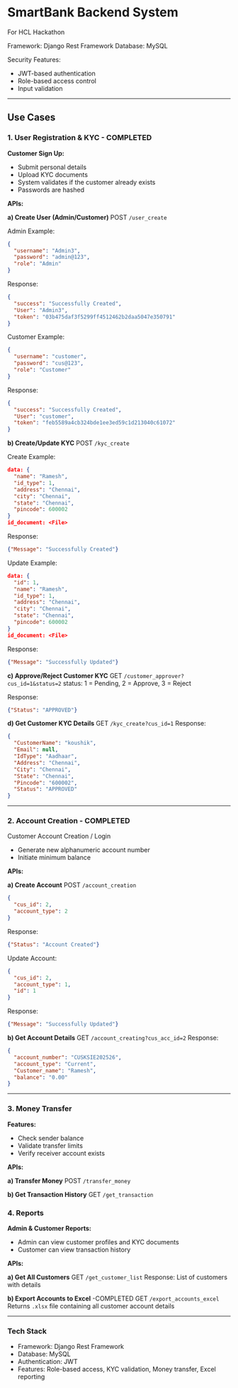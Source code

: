 # SmartBank Backend System

For HCL Hackathon

Framework: Django Rest Framework
Database: MySQL

Security Features:

* JWT-based authentication
* Role-based access control
* Input validation

---

## Use Cases

### 1. User Registration & KYC - COMPLETED

**Customer Sign Up:**

* Submit personal details
* Upload KYC documents
* System validates if the customer already exists
* Passwords are hashed

**APIs:**

**a) Create User (Admin/Customer)**
POST `/user_create`

Admin Example:

```json
{
  "username": "Admin3",
  "password": "admin@123",
  "role": "Admin"
}
```

Response:

```json
{
  "success": "Successfully Created",
  "User": "Admin3",
  "token": "03b475daf3f5299ff4512462b2daa5047e350791"
}
```

Customer Example:

```json
{
  "username": "customer",
  "password": "cus@123",
  "role": "Customer"
}
```

Response:

```json
{
  "success": "Successfully Created",
  "User": "customer",
  "token": "feb5589a4cb324bde1ee3ed59c1d213040c61072"
}
```

**b) Create/Update KYC**
POST `/kyc_create`

Create Example:

```json
data: {
  "name": "Ramesh",
  "id_type": 1,
  "address": "Chennai",
  "city": "Chennai",
  "state": "Chennai",
  "pincode": 600002
}
id_document: <File>
```

Response:

```json
{"Message": "Successfully Created"}
```

Update Example:

```json
data: {
  "id": 1,
  "name": "Ramesh",
  "id_type": 1,
  "address": "Chennai",
  "city": "Chennai",
  "state": "Chennai",
  "pincode": 600002
}
id_document: <File>
```

Response:

```json
{"Message": "Successfully Updated"}
```

**c) Approve/Reject Customer KYC**
GET `/customer_approver?cus_id=1&status=2`
status: 1 = Pending, 2 = Approve, 3 = Reject

Response:

```json
{"Status": "APPROVED"}
```

**d) Get Customer KYC Details**
GET `/kyc_create?cus_id=1`
Response:

```json
{
  "CustomerName": "koushik",
  "Email": null,
  "IdType": "Aadhaar",
  "Address": "Chennai",
  "City": "Chennai",
  "State": "Chennai",
  "Pincode": "600002",
  "Status": "APPROVED"
}
```

---

### 2. Account Creation - COMPLETED

Customer Account Creation / Login

* Generate new alphanumeric account number
* Initiate minimum balance

**APIs:**

**a) Create Account**
POST `/account_creation`

```json
{
  "cus_id": 2,
  "account_type": 2
}
```

Response:

```json
{"Status": "Account Created"}
```

Update Account:

```json
{
  "cus_id": 2,
  "account_type": 1,
  "id": 1
}
```

Response:

```json
{"Message": "Successfully Updated"}
```

**b) Get Account Details**
GET `/account_creating?cus_acc_id=2`
Response:

```json
{
  "account_number": "CUSKSIE202526",
  "account_type": "Current",
  "Customer_name": "Ramesh",
  "balance": "0.00"
}
```

---

### 3. Money Transfer

**Features:**

* Check sender balance
* Validate transfer limits
* Verify receiver account exists

**APIs:**

**a) Transfer Money**
POST `/transfer_money`


**b) Get Transaction History**
GET `/get_transaction`


### 4. Reports

**Admin & Customer Reports:**

* Admin can view customer profiles and KYC documents
* Customer can view transaction history

**APIs:**

**a) Get All Customers**
GET `/get_customer_list`
Response: List of customers with details

**b) Export Accounts to Excel** -COMPLETED
GET `/export_accounts_excel`
Returns `.xlsx` file containing all customer account details

---

### Tech Stack

* Framework: Django Rest Framework
* Database: MySQL
* Authentication: JWT
* Features: Role-based access, KYC validation, Money transfer, Excel reporting
